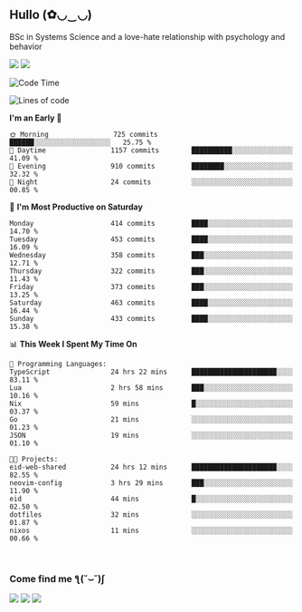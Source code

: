 <h2>Hullo (✿◡‿◡)</h2>

BSc in Systems Science and a love-hate relationship with psychology and behavior

<img src="https://github-readme-activity-graph.vercel.app/graph?username=hedonicadapter&theme=high-contrast"/>
<img src="https://github-readme-stats-git-masterrstaa-rickstaa.vercel.app/api?username=hedonicadapter&theme=highcontrast"/>

<!--START_SECTION:waka-->
![Code Time](http://img.shields.io/badge/Code%20Time-2%2C006%20hrs%209%20mins-blue)

![Lines of code](https://img.shields.io/badge/From%20Hello%20World%20I%27ve%20Written-6.5%20million%20lines%20of%20code-blue)

**I'm an Early 🐤** 

```text
🌞 Morning                725 commits         ██████░░░░░░░░░░░░░░░░░░░   25.75 % 
🌆 Daytime                1157 commits        ██████████░░░░░░░░░░░░░░░   41.09 % 
🌃 Evening                910 commits         ████████░░░░░░░░░░░░░░░░░   32.32 % 
🌙 Night                  24 commits          ░░░░░░░░░░░░░░░░░░░░░░░░░   00.85 % 
```
📅 **I'm Most Productive on Saturday** 

```text
Monday                   414 commits         ████░░░░░░░░░░░░░░░░░░░░░   14.70 % 
Tuesday                  453 commits         ████░░░░░░░░░░░░░░░░░░░░░   16.09 % 
Wednesday                358 commits         ███░░░░░░░░░░░░░░░░░░░░░░   12.71 % 
Thursday                 322 commits         ███░░░░░░░░░░░░░░░░░░░░░░   11.43 % 
Friday                   373 commits         ███░░░░░░░░░░░░░░░░░░░░░░   13.25 % 
Saturday                 463 commits         ████░░░░░░░░░░░░░░░░░░░░░   16.44 % 
Sunday                   433 commits         ████░░░░░░░░░░░░░░░░░░░░░   15.38 % 
```


📊 **This Week I Spent My Time On** 

```text
💬 Programming Languages: 
TypeScript               24 hrs 22 mins      █████████████████████░░░░   83.11 % 
Lua                      2 hrs 58 mins       ███░░░░░░░░░░░░░░░░░░░░░░   10.16 % 
Nix                      59 mins             █░░░░░░░░░░░░░░░░░░░░░░░░   03.37 % 
Go                       21 mins             ░░░░░░░░░░░░░░░░░░░░░░░░░   01.23 % 
JSON                     19 mins             ░░░░░░░░░░░░░░░░░░░░░░░░░   01.10 % 

🐱‍💻 Projects: 
eid-web-shared           24 hrs 12 mins      █████████████████████░░░░   82.55 % 
neovim-config            3 hrs 29 mins       ███░░░░░░░░░░░░░░░░░░░░░░   11.90 % 
eid                      44 mins             █░░░░░░░░░░░░░░░░░░░░░░░░   02.50 % 
dotfiles                 32 mins             ░░░░░░░░░░░░░░░░░░░░░░░░░   01.87 % 
nixos                    11 mins             ░░░░░░░░░░░░░░░░░░░░░░░░░   00.66 % 
```


<!--END_SECTION:waka-->

<br/>
<h3>Come find me ƪ(˘⌣˘)ʃ </h3>

<a href="https://hedonicadapter.com/"><img src="https://img.shields.io/badge/-Portfolio-3423A6?style=flat-square&logo=Google-Chrome&logoColor=white"/></a>
<a href="www.linkedin.com/in/sam-herman"><img src="https://img.shields.io/badge/-Sam%20Herman-0077B5?style=flat-square&logo=Linkedin&logoColor=white"/></a>
<a href="mailto:mailservice.samherman@gmail.com"><img src="https://img.shields.io/badge/-mailservice.samherman@gmail.com-D14836?style=flat-square&logo=Gmail&logoColor=white"/></a>

<!--
**cdthomp1/cdthomp1** is a ✨ _special_ ✨ repository because its `README.md` (this file) appears on your GitHub profile.


----
Credit: [cdthomp1](https://github.com/cdthomp1)

Last Edited on: 19/11/2020
